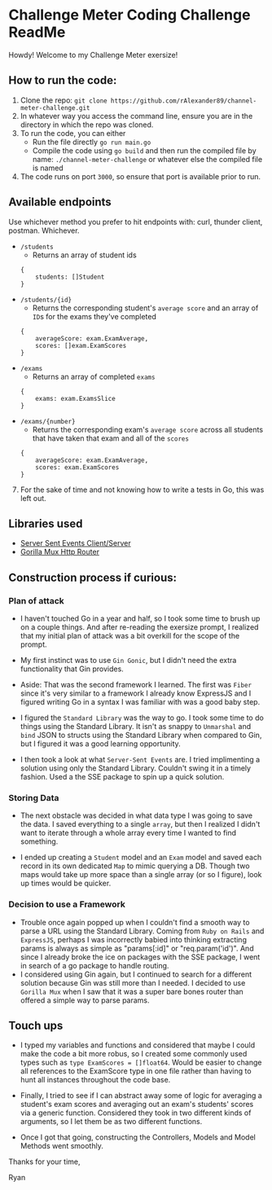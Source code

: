 # Challenge Meter Coding Challenge ReadMe

Howdy! Welcome to my Challenge Meter exersize!

## How to run the code:

1. Clone the repo:
   `git clone https://github.com/rAlexander89/channel-meter-challenge.git`
2. In whatever way you access the command line, ensure you are in the directory in which the repo was cloned.
3. To run the code, you can either
    - Run the file directly `go run main.go`
    - Compile the code using `go build` and then run the compiled file by name: `./channel-meter-challenge` or whatever else the compiled file is named
4. The code runs on port `3000`, so ensure that port is available prior to run.

## Available endpoints

Use whichever method you prefer to hit endpoints with: curl, thunder client, postman. Whichever.

-   `/students`
    -   Returns an array of student ids
    ```
    {
        students: []Student
    }
    ```
-   `/students/{id}`
    -   Returns the corresponding student's `average score` and an array of `ID`s for the exams they've completed
    ```
    {
        averageScore: exam.ExamAverage,
        scores: []exam.ExamScores
    }
    ```
-   `/exams`
    -   Returns an array of completed `exams`
    ```
    {
        exams: exam.ExamsSlice
    }
    ```
-   `/exams/{number}`
    -   Returns the corresponding exam's `average score` across all students that have taken that exam and all of the `scores`
    ```
    {
        averageScore: exam.ExamAverage,
        scores: exam.ExamScores
    }
    ```

7. For the sake of time and not knowing how to write a tests in Go, this was left out.

## Libraries used

-   [Server Sent Events Client/Server](https://github.com/r3labs/sse)
-   [Gorilla Mux Http Router](https://github.com/gorilla/mux)

## Construction process if curious:

### Plan of attack

-   I haven't touched Go in a year and half, so I took some time to brush up on a couple things. And after re-reading the exersize prompt, I realized that my initial plan of attack was a bit overkill for the scope of the prompt.

-   My first instinct was to use `Gin Gonic`, but I didn't need the extra functionality that Gin provides.

-   Aside: That was the second framework I learned. The first was `Fiber` since it's very similar to a framework I already know ExpressJS and I figured writing Go in a syntax I was familiar with was a good baby step.

-   I figured the `Standard Library` was the way to go. I took some time to do things using the Standard Library. It isn't as snappy to `Unmarshal` and `bind` JSON to structs using the Standard Library when compared to Gin, but I figured it was a good learning opportunity.

-   I then took a look at what `Server-Sent Events` are. I tried implimenting a solution using only the Standard Library. Couldn't swing it in a timely fashion. Used a the SSE package to spin up a quick solution.

### Storing Data

-   The next obstacle was decided in what data type I was going to save the data. I saved everything to a single `array`, but then I realized I didn't want to iterate through a whole array every time I wanted to find something.

-   I ended up creating a `Student` model and an `Exam` model and saved each record in its own dedicated `Map` to mimic querying a DB. Though two maps would take up more space than a single array (or so I figure), look up times would be quicker.

### Decision to use a Framework

-   Trouble once again popped up when I couldn't find a smooth way to parse a URL using the Standard Library. Coming from `Ruby on Rails` and `ExpressJS`, perhaps I was incorrectly babied into thinking extracting params is always as simple as "params[:id]" or "req.param('id')". And since I already broke the ice on packages with the SSE package, I went in search of a go package to handle routing.
-   I considered using Gin again, but I continued to search for a different solution because Gin was still more than I needed. I decided to use `Gorilla Mux` when I saw that it was a super bare bones router than offered a simple way to parse params.

## Touch ups

-   I typed my variables and functions and considered that maybe I could make the code a bit more robus, so I created some commonly used types such as `type ExamScores = []float64`. Would be easier to change all references to the ExamScore type in one file rather than having to hunt all instances throughout the code base.

-   Finally, I tried to see if I can abstract away some of logic for averaging a student's exam scores and averaging out an exam's students' scores via a generic function. Considered they took in two different kinds of arguments, so I let them be as two different functions.

-   Once I got that going, constructing the Controllers, Models and Model Methods went smoothly.

Thanks for your time,

Ryan
